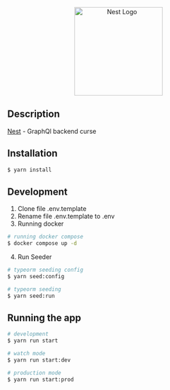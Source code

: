 <p align="center">
  <a href="http://nestjs.com/" target="blank"><img src="https://nestjs.com/img/logo-small.svg" width="200" alt="Nest Logo" /></a>
</p>


## Description

[Nest](https://github.com/nestjs/nest) - GraphQl backend curse

## Installation

```bash
$ yarn install
```

## Development

1. Clone file .env.template
2. Rename file .env.template to .env
3. Running docker

```bash
# running docker compose
$ docker compose up -d

```
4. Run Seeder
```bash
# typeorm seeding config
$ yarn seed:config

# typeorm seeding
$ yarn seed:run

```

## Running the app

```bash
# development
$ yarn run start

# watch mode
$ yarn run start:dev

# production mode
$ yarn run start:prod
```